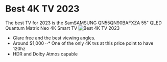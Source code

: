 # Best 4K TV 2023

The best TV for 2023 is the SamSAMSUNG QN55QN90BAFXZA 55" QLED Quantum Matrix Neo 4K Smart TV 
![Best 4K TV 2023]([https://a.co/d/fytYLmB](https://www.amazon.com/dp/B09V71GX4W?th=1&linkCode=ll1&tag=jedbradshaw-20&linkId=93c6db8c6eca027990153c10bfd759bb&language=en_US&ref_=as_li_ss_tl)https://www.amazon.com/dp/B09V71GX4W?th=1&linkCode=ll1&tag=jedbradshaw-20&linkId=93c6db8c6eca027990153c10bfd759bb&language=en_US&ref_=as_li_ss_tl "Purchase here")

* Glare free and the best viewing angles.
* Around $1,000
⋅⋅* One of the only 4K tvs at this price point to have 120hz
* HDR and Dolby Atmos capable
